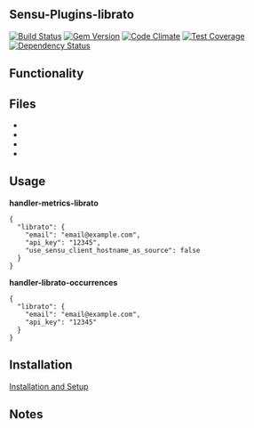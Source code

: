 ## Sensu-Plugins-librato

[ ![Build Status](https://travis-ci.org/sensu-plugins/sensu-plugins-librato.svg?branch=master)](https://travis-ci.org/sensu-plugins/sensu-plugins-librato)
[![Gem Version](https://badge.fury.io/rb/sensu-plugins-librato.svg)](http://badge.fury.io/rb/sensu-plugins-librato)
[![Code Climate](https://codeclimate.com/github/sensu-plugins/sensu-plugins-librato/badges/gpa.svg)](https://codeclimate.com/github/sensu-plugins/sensu-plugins-librato)
[![Test Coverage](https://codeclimate.com/github/sensu-plugins/sensu-plugins-librato/badges/coverage.svg)](https://codeclimate.com/github/sensu-plugins/sensu-plugins-librato)
[![Dependency Status](https://gemnasium.com/sensu-plugins/sensu-plugins-librato.svg)](https://gemnasium.com/sensu-plugins/sensu-plugins-librato)

## Functionality

## Files
 *
 *
 *
 *

## Usage

**handler-metrics-librato**
```
{
  "librato": {
    "email": "email@example.com",
    "api_key": "12345",
    "use_sensu_client_hostname_as_source": false
  }
}
```

**handler-librato-occurrences**
```
{
  "librato": {
    "email": "email@example.com",
    "api_key": "12345"
  }
}
```

## Installation

[Installation and Setup](http://sensu-plugins.io/docs/installation_instructions.html)

## Notes
